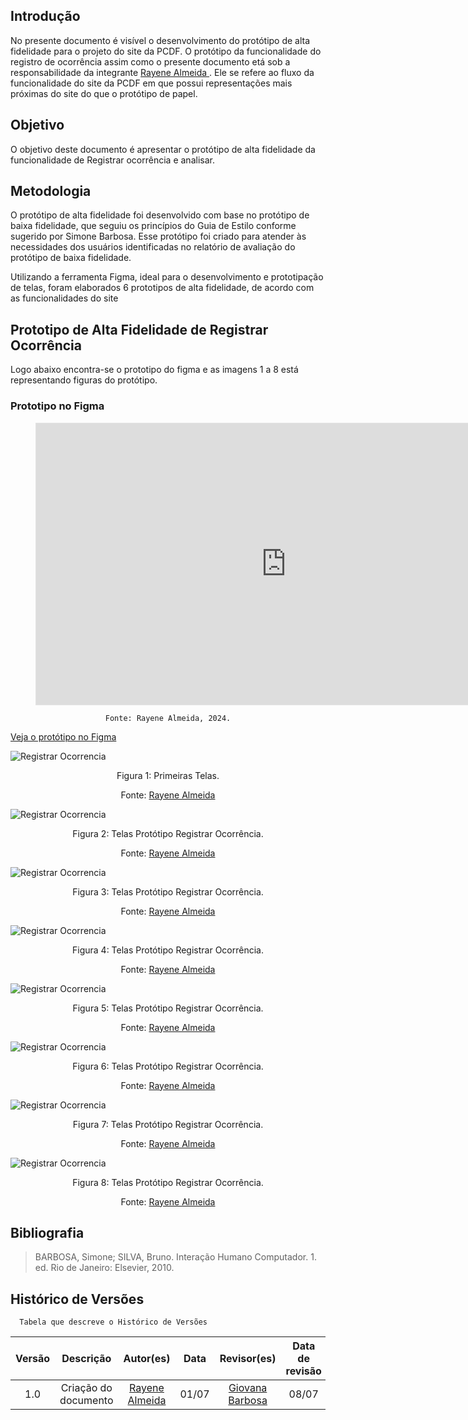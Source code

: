 ## Introdução
No presente documento é visível o desenvolvimento do protótipo de alta fidelidade para o projeto do site da PCDF. O protótipo da funcionalidade do registro de ocorrência assim como o presente documento etá sob a responsabilidade da integrante [ Rayene Almeida ](https://github.com/rayenealmeida). Ele se refere ao fluxo da funcionalidade do site da PCDF em que possui representações mais próximas do site do que o protótipo de papel.

## Objetivo
O objetivo deste documento é apresentar o protótipo de alta fidelidade da funcionalidade de Registrar ocorrência e analisar.

## Metodologia
O protótipo de alta fidelidade foi desenvolvido com base no protótipo de baixa fidelidade, que seguiu os princípios do Guia de Estilo conforme sugerido por Simone Barbosa. Esse protótipo foi criado para atender às necessidades dos usuários identificadas no relatório de avaliação do protótipo de baixa fidelidade.

Utilizando a ferramenta Figma, ideal para o desenvolvimento e prototipação de telas, foram elaborados 6 prototipos de alta fidelidade, de acordo com as funcionalidades do site 


## Prototipo de Alta Fidelidade de Registrar Ocorrência
Logo abaixo encontra-se o prototipo do figma e as imagens 1 a 8 está representando figuras do protótipo.

### Prototipo no Figma

<figure markdown>
  <iframe style="border: 1px solid rgba(0, 0, 0, 0.1);" width="800" height="450" src="https://www.figma.com/embed?embed_host=share&url=https%3A%2F%2Fwww.figma.com%2Fproto%2FVqQmpV62girqgINmRSnLz9%2FProt%25C3%25B3tipo-de-Alta-Fidelidade%3Fnode-id%3D8-256%26starting-point-node-id%3D8%253A187%26scaling%3Dscale-down%26content-scaling%3Dfixed%26t%3DXGpFPfO9pwgQc7G7-1" allowfullscreen></iframe>
  <figcaption markdown style="text-align: center">

    Fonte: Rayene Almeida, 2024.
  </figcaption>
</figure>


[Veja o protótipo no Figma](https://www.figma.com/proto/VqQmpV62girqgINmRSnLz9/Prot%C3%B3tipo-de-Alta-Fidelidade?node-id=8-187&t=n7j89NBd65QYUVdG-1&scaling=min-zoom&content-scaling=fixed&page-id=0%3A1&starting-point-node-id=8%3A187)


![Registrar Ocorrencia](../../../assets/design/nivel3/ocorrencia1.png)
<div align="center">
    <p> Figura 1: Primeiras Telas.
        <center>  <p>Fonte: <a href="https://github.com/rayenealmeida">Rayene Almeida</a></p></center>
    </p> 
</div>


![Registrar Ocorrencia](../../../assets/design/nivel3/ocorrencia2.png)
<div align="center">
    <p> Figura 2: Telas Protótipo Registrar Ocorrência.
        <center>  <p>Fonte: <a href="https://github.com/rayenealmeida">Rayene Almeida</a></p></center>
    </p> 
</div>

![Registrar Ocorrencia](../../../assets/design/nivel3/ocorrencia3.png)
<div align="center">
    <p> Figura 3: Telas Protótipo Registrar Ocorrência.
        <center>  <p>Fonte: <a href="https://github.com/rayenealmeida">Rayene Almeida</a></p></center>
    </p> 
</div>

![Registrar Ocorrencia](../../../assets/design/nivel3/Ocorrencia4.png)
<div align="center">
    <p> Figura 4: Telas Protótipo Registrar Ocorrência.
        <center>  <p>Fonte: <a href="https://github.com/rayenealmeida">Rayene Almeida</a></p></center>
    </p> 
</div>

![Registrar Ocorrencia](../../../assets/design/nivel3/ocorrencia5.png)
<div align="center">
    <p> Figura 5: Telas Protótipo Registrar Ocorrência.
        <center>  <p>Fonte: <a href="https://github.com/rayenealmeida">Rayene Almeida</a></p></center>
    </p> 
</div>

![Registrar Ocorrencia](../../../assets/design/nivel3/ocorrencia6.png)
<div align="center">
    <p> Figura 6: Telas Protótipo Registrar Ocorrência.
        <center>  <p>Fonte: <a href="https://github.com/rayenealmeida">Rayene Almeida</a></p></center>
    </p> 
</div>

![Registrar Ocorrencia](../../../assets/design/nivel3/ocorrencia7.png)
<div align="center">
    <p> Figura 7: Telas Protótipo Registrar Ocorrência.
        <center>  <p>Fonte: <a href="https://github.com/rayenealmeida">Rayene Almeida</a></p></center>
    </p> 
</div>

![Registrar Ocorrencia](../../../assets/design/nivel3/ocorrencia8.png)
<div align="center">
    <p> Figura 8: Telas Protótipo Registrar Ocorrência.
        <center>  <p>Fonte: <a href="https://github.com/rayenealmeida">Rayene Almeida</a></p></center>
    </p> 
</div>



## Bibliografia
> BARBOSA, Simone; SILVA, Bruno. Interação Humano Computador. 1. ed. Rio de Janeiro: Elsevier, 2010.


## Histórico de Versões
      Tabela que descreve o Histórico de Versões

|     Versão       |     Descrição      |      Autor(es)      | Data           |  Revisor(es)          |Data de revisão|
| :----------------------------------------------------------: | :-------------------------------: | :-------------------------------------------------: | :-------------------------------: |  :-------------------------------: | :-------------------------------: |
| 1.0 | Criação do documento |[ Rayene Almeida ](https://github.com/rayenealmeida) | 01/07|[Giovana Barbosa](https://github.com/gio221)    |08/07|